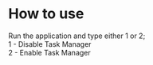 # How to use
Run the application and type either 1 or 2;  
1 - Disable Task Manager  
2 - Enable Task Manager
